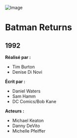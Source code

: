 ![Image](https://upload.wikimedia.org/wikipedia/en/8/83/Batman_returns_poster2.jpg)
# Batman Returns
1992
---
**Réalisé par :**
* Tim Burton
* Denise Di Novi

**Écrit par :**
* Daniel Waters
* Sam Hamm
* DC Comics/Bob Kane

**Acteurs :**
* Michael Keaton
* Danny DeVito
* Michelle Pfeiffer
